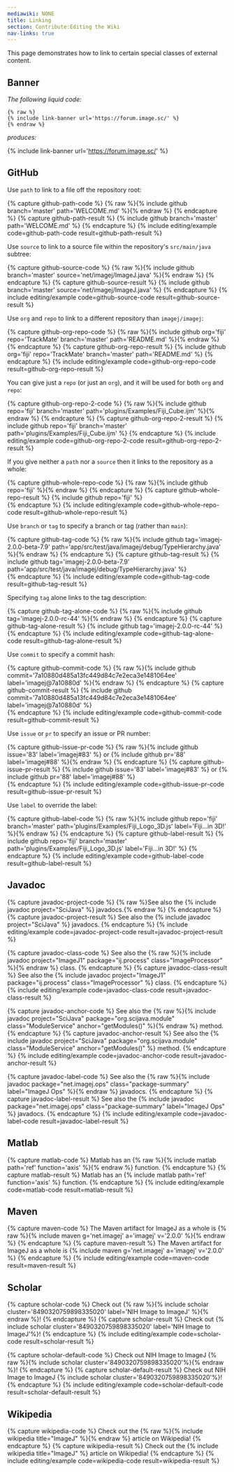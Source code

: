 ```yaml
---
mediawiki: NONE
title: Linking
section: Contribute:Editing the Wiki
nav-links: true
---
```


This page demonstrates how to link to certain special classes of external content.

## Banner

*The following liquid code:*
```
{% raw %}
{% include link-banner url='https://forum.image.sc/' %}
{% endraw %}
```
*produces:*

{% include link-banner url='https://forum.image.sc/' %}


## GitHub

Use `path` to link to a file off the repository root:

{% capture github-path-code %}
{% raw %}{% include github branch='master' path='WELCOME.md' %}{% endraw %}
{% endcapture %}
{% capture github-path-result %}
{% include github branch='master' path='WELCOME.md' %}
{% endcapture %}
{% include editing/example code=github-path-code result=github-path-result %}

Use `source` to link to a source file within the repository's
`src/main/java` subtree:

{% capture github-source-code %}
{% raw %}{% include github branch='master' source='net/imagej/ImageJ.java' %}{% endraw %}
{% endcapture %}
{% capture github-source-result %}
{% include github branch='master' source='net/imagej/ImageJ.java' %}
{% endcapture %}
{% include editing/example code=github-source-code result=github-source-result %}

Use `org` and `repo` to link to a different repository than
`imagej/imagej`:

{% capture github-org-repo-code %}
{% raw %}{% include github org='fiji' repo='TrackMate' branch='master' path='README.md' %}{% endraw %}
{% endcapture %}
{% capture github-org-repo-result %}
{% include github org='fiji' repo='TrackMate' branch='master' path='README.md' %}
{% endcapture %}
{% include editing/example code=github-org-repo-code result=github-org-repo-result %}

You can give just a `repo` (or just an `org`), and it will be used for
both `org` and `repo`:

{% capture github-org-repo-2-code %}
{% raw %}{% include github repo='fiji' branch='master'
  path='plugins/Examples/Fiji_Cube.ijm' %}{% endraw %}
{% endcapture %}
{% capture github-org-repo-2-result %}
{% include github repo='fiji' branch='master'
  path='plugins/Examples/Fiji_Cube.ijm' %}
{% endcapture %}
{% include editing/example code=github-org-repo-2-code result=github-org-repo-2-result %}

If you give neither a `path` nor a `source` then it links to the
repository as a whole:

{% capture github-whole-repo-code %}
{% raw %}{% include github repo='fiji' %}{% endraw %}
{% endcapture %}
{% capture github-whole-repo-result %}
{% include github repo='fiji' %}  
{% endcapture %}
{% include editing/example code=github-whole-repo-code result=github-whole-repo-result %}

Use `branch` or `tag` to specify a branch or tag (rather than `main`):

{% capture github-tag-code %}
{% raw %}{% include github tag='imagej-2.0.0-beta-7.9'
  path='app/src/test/java/imagej/debug/TypeHierarchy.java' %}{% endraw %}
{% endcapture %}
{% capture github-tag-result %}
{% include github tag='imagej-2.0.0-beta-7.9'
  path='app/src/test/java/imagej/debug/TypeHierarchy.java' %}  
{% endcapture %}
{% include editing/example code=github-tag-code result=github-tag-result %}

Specifying `tag` alone links to the tag description:

{% capture github-tag-alone-code %}
{% raw %}{% include github tag='imagej-2.0.0-rc-44' %}{% endraw %}
{% endcapture %}
{% capture github-tag-alone-result %}
{% include github tag='imagej-2.0.0-rc-44' %}  
{% endcapture %}
{% include editing/example code=github-tag-alone-code result=github-tag-alone-result %}

Use `commit` to specify a commit hash:  

{% capture github-commit-code %}
{% raw %}{% include github
  commit='7a10880d485a13fc449d84c7e2eca3e1481064ee'
  label='imagej@7a10880d' %}{% endraw %}
{% endcapture %}
{% capture github-commit-result %}
{% include github
  commit='7a10880d485a13fc449d84c7e2eca3e1481064ee'
  label='imagej@7a10880d' %}  
{% endcapture %}
{% include editing/example code=github-commit-code result=github-commit-result %}

Use `issue` or `pr` to specify an issue or PR number:

{% capture github-issue-pr-code %}
{% raw %}{% include github issue='83' label='imagej#83' %}
or {% include github pr='88' label='imagej#88' %}{% endraw %}
{% endcapture %}
{% capture github-issue-pr-result %}
{% include github issue='83' label='imagej#83' %}
or {% include github pr='88' label='imagej#88' %}  
{% endcapture %}
{% include editing/example code=github-issue-pr-code result=github-issue-pr-result %}

Use `label` to override the label:

{% capture github-label-code %}
{% raw %}{% include github repo='fiji' branch='master'
  path='plugins/Examples/Fiji_Logo_3D.js'
  label='Fiji...in 3D!' %}{% endraw %}
{% endcapture %}
{% capture github-label-result %}
{% include github repo='fiji' branch='master'
  path='plugins/Examples/Fiji_Logo_3D.js'
  label='Fiji...in 3D!' %}
{% endcapture %}
{% include editing/example code=github-label-code result=github-label-result %}

## Javadoc

{% capture javadoc-project-code %}
{% raw %}See also the
{% include javadoc project="SciJava" %}
javadocs.{% endraw %}
{% endcapture %}
{% capture javadoc-project-result %}
See also the
{% include javadoc project="SciJava" %}
javadocs.
{% endcapture %}
{% include editing/example code=javadoc-project-code result=javadoc-project-result %}

{% capture javadoc-class-code %}
See also the
{% raw %}{% include javadoc
  project="ImageJ1"
  package="ij.process"
  class="ImageProcessor" %}{% endraw %}
class.
{% endcapture %}
{% capture javadoc-class-result %}
See also the
{% include javadoc
  project="ImageJ1"
  package="ij.process"
  class="ImageProcessor" %}
class.
{% endcapture %}
{% include editing/example code=javadoc-class-code result=javadoc-class-result %}

{% capture javadoc-anchor-code %}
See also the
{% raw %}{% include javadoc
  project="SciJava"
  package="org.scijava.module"
  class="ModuleService"
  anchor="getModules()" %}{% endraw %}
method.
{% endcapture %}
{% capture javadoc-anchor-result %}
See also the
{% include javadoc
  project="SciJava"
  package="org.scijava.module"
  class="ModuleService"
  anchor="getModules()" %}
method.
{% endcapture %}
{% include editing/example code=javadoc-anchor-code result=javadoc-anchor-result %}

{% capture javadoc-label-code %}
See also the
{% raw %}{% include javadoc package="net.imagej.ops"
  class="package-summary" label="ImageJ Ops" %}{% endraw %}
javadocs.
{% endcapture %}
{% capture javadoc-label-result %}
See also the
{% include javadoc package="net.imagej.ops"
  class="package-summary" label="ImageJ Ops" %}
javadocs.
{% endcapture %}
{% include editing/example code=javadoc-label-code result=javadoc-label-result %}

## Matlab

{% capture matlab-code %}
Matlab has an {% raw %}{% include matlab path='ref' function='axis' %}{% endraw %} function.
{% endcapture %}
{% capture matlab-result %}
Matlab has an {% include matlab path='ref' function='axis' %} function.
{% endcapture %}
{% include editing/example code=matlab-code result=matlab-result %}

## Maven

{% capture maven-code %}
The Maven artifact for ImageJ as a whole is
{% raw %}{% include maven g='net.imagej' a='imagej' v='2.0.0' %}{% endraw %}
{% endcapture %}
{% capture maven-result %}
The Maven artifact for ImageJ as a whole is
{% include maven g='net.imagej' a='imagej' v='2.0.0' %}
{% endcapture %}
{% include editing/example code=maven-code result=maven-result %}

## Scholar

{% capture scholar-code %}
Check out {% raw %}{% include scholar cluster='8490320759898335020' label='NIH Image to ImageJ' %}{% endraw %}!
{% endcapture %}
{% capture scholar-result %}
Check out {% include scholar cluster='8490320759898335020' label='NIH Image to ImageJ'%}!
{% endcapture %}
{% include editing/example code=scholar-code result=scholar-result %}

{% capture scholar-default-code %}
Check out NIH Image to ImageJ {% raw %}{% include scholar cluster='8490320759898335020'%}{% endraw %}!
{% endcapture %}
{% capture scholar-default-result %}
Check out NIH Image to ImageJ {% include scholar cluster='8490320759898335020'%}!
{% endcapture %}
{% include editing/example code=scholar-default-code result=scholar-default-result %}


## Wikipedia

{% capture wikipedia-code %}
Check out the
{% raw %}{% include wikipedia title="ImageJ" %}{% endraw %}
article on Wikipedia!
{% endcapture %}
{% capture wikipedia-result %}
Check out the
{% include wikipedia title="ImageJ" %}
article on Wikipedia!
{% endcapture %}
{% include editing/example code=wikipedia-code result=wikipedia-result %}
